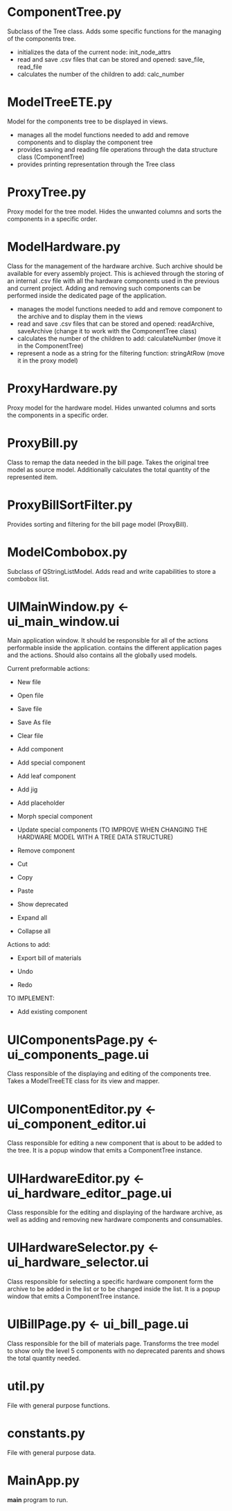 # ComponentTree.py

Subclass of the Tree class. Adds some specific functions for the managing of the components tree.

- initializes the data of the current node: init_node_attrs
- read and save .csv files that can be stored and opened: save_file, read_file
- calculates the number of the children to add: calc_number

# ModelTreeETE.py

Model for the components tree to be displayed in views.

- manages all the model functions needed to add and remove components and to display the component tree
- provides saving and reading file operations through the data structure class (ComponentTree)
- provides printing representation through the Tree class

# ProxyTree.py

Proxy model for the tree model. Hides the unwanted columns and sorts the components in a specific order.

# ModelHardware.py

Class for the management of the hardware archive. Such archive should be available for every assembly project.
This is achieved through the storing of an internal .csv file with all the hardware components used in the previous
and current project. Adding and removing such components can be performed inside the dedicated page of the application.

- manages the model functions needed to add and remove component to the archive and to display them in the views
- read and save .csv files that can be stored and opened: readArchive, saveArchive (change it to work with the ComponentTree class)
- calculates the number of the children to add: calculateNumber (move it in the ComponentTree)
- represent a node as a string for the filtering function: stringAtRow (move it in the proxy model) 

# ProxyHardware.py

Proxy model for the hardware model. Hides unwanted columns and sorts the components in a specific order.

# ProxyBill.py

Class to remap the data needed in the bill page. Takes the original tree model as source model.
Additionally calculates the total quantity of the represented item.

# ProxyBillSortFilter.py

Provides sorting and filtering for the bill page model (ProxyBill).

# ModelCombobox.py

Subclass of QStringListModel. Adds read and write capabilities to store a combobox list.

# UIMainWindow.py <- ui_main_window.ui

Main application window. It should be responsible for all of the actions performable inside the application.
contains the different application pages and the actions. Should also contains all the globally used models.

Current preformable actions:
- New file
- Open file
- Save file
- Save As file
- Clear file

- Add component
- Add special component
- Add leaf component
- Add jig
- Add placeholder
- Morph special component
- Update special components (TO IMPROVE WHEN CHANGING THE HARDWARE MODEL WITH A TREE DATA STRUCTURE)
- Remove component
- Cut
- Copy
- Paste

- Show deprecated
- Expand all
- Collapse all

Actions to add:
- Export bill of materials

- Undo
- Redo

TO IMPLEMENT:
- Add existing component


# UIComponentsPage.py <- ui_components_page.ui

Class responsible of the displaying and editing of the components tree.
Takes a ModelTreeETE class for its view and mapper.

# UIComponentEditor.py <- ui_component_editor.ui

Class responsible for editing a new component that is about to be added to the tree.
It is a popup window that emits a ComponentTree instance.

# UIHardwareEditor.py <- ui_hardware_editor_page.ui

Class responsible for the editing and displaying of the hardware archive, as well as adding and removing new
hardware components and consumables.

# UIHardwareSelector.py <- ui_hardware_selector.ui

Class responsible for selecting a specific hardware component form the archive to be added in the list or
to be changed inside the list. It is a popup window that emits a ComponentTree instance.

# UIBillPage.py <- ui_bill_page.ui

Class responsible for the bill of materials page.
Transforms the tree model to show only the level 5 components with no deprecated parents
and shows the total quantity needed.

# util.py

File with general purpose functions.

# constants.py

File with general purpose data.

# MainApp.py

__main__ program to run.